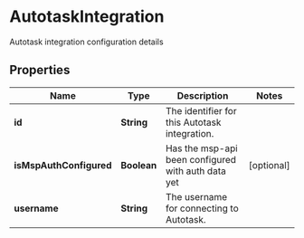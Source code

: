 

# AutotaskIntegration

Autotask integration configuration details

## Properties

| Name | Type | Description | Notes |
|------------ | ------------- | ------------- | -------------|
|**id** | **String** | The identifier for this Autotask integration. |  |
|**isMspAuthConfigured** | **Boolean** | Has the msp-api been configured with auth data yet |  [optional] |
|**username** | **String** | The username for connecting to Autotask. |  |




